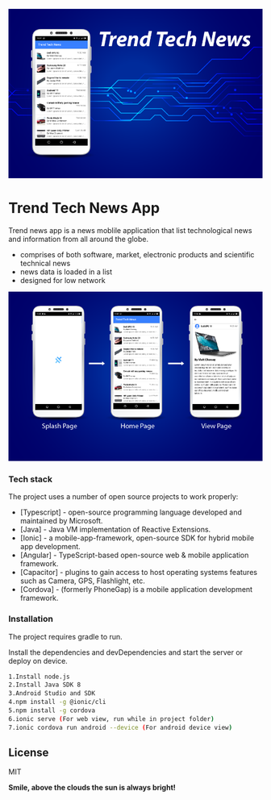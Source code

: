 ![trendtechnewsapp ad sample](https://github.com/javamaasai/trendnewsapp/blob/master/trendtechnewsbanner-01.png?raw=true)

# Trend Tech News App

Trend news app is a news moblile application that list technological news and information from all around the globe.

  - comprises of both software, market, electronic products and scientific technical news
  - news data is loaded in a list
  - designed for low network
  
![trendtechnewsapp wireframe](https://github.com/javamaasai/trendnewsapp/blob/master/trendtechnewsbanner-02.png?raw=true)

### Tech stack

The project uses a number of open source projects to work properly:

* [Typescript] - open-source programming language developed and maintained by Microsoft.
* [Java] - Java VM implementation of Reactive Extensions.
* [Ionic] - a mobile-app-framework, open-source SDK for hybrid mobile app development.
* [Angular] - TypeScript-based open-source web & mobile application framework.
* [Capacitor] - plugins to gain access to host operating systems features such as Camera, GPS, Flashlight, etc.
* [Cordova] - (formerly PhoneGap) is a mobile application development framework.

### Installation

The project requires gradle to run.

Install the dependencies and devDependencies and start the server or deploy on device.

```sh
1.Install node.js
2.Install Java SDK 8
3.Android Studio and SDK
4.npm install -g @ionic/cli
5.npm install -g cordova
6.ionic serve (For web view, run while in project folder)
7.ionic cordova run android --device (For android device view)
```


License
----

MIT

**Smile, above the clouds the sun is always bright!**

